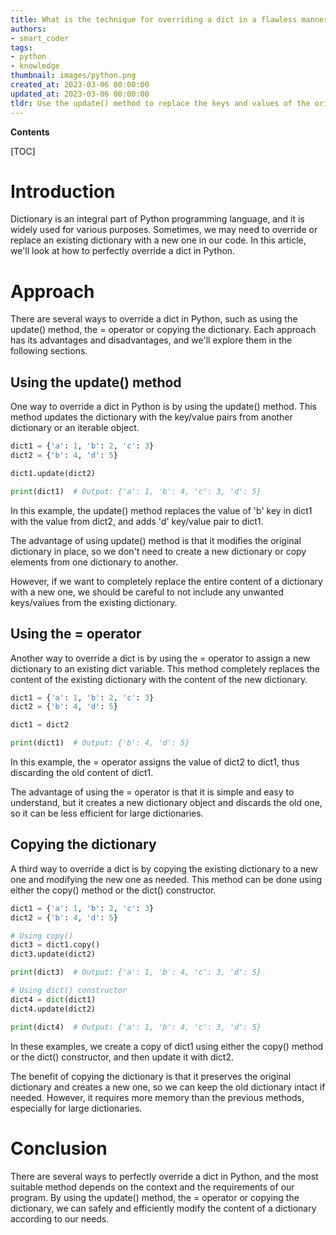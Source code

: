 ```yaml
---
title: What is the technique for overriding a dict in a flawless manner?
authors:
- smart_coder
tags:
- python
- knowledge
thumbnail: images/python.png
created_at: 2023-03-06 00:00:00
updated_at: 2023-03-06 00:00:00
tldr: Use the update() method to replace the keys and values of the original dict with those of the new dict.
---
```


**Contents**

[TOC]

# Introduction

Dictionary is an integral part of Python programming language, and it is widely used for various purposes. Sometimes, we may need to override or replace an existing dictionary with a new one in our code. In this article, we'll look at how to perfectly override a dict in Python.

# Approach

There are several ways to override a dict in Python, such as using the update() method, the = operator or copying the dictionary. Each approach has its advantages and disadvantages, and we'll explore them in the following sections.

## Using the update() method

One way to override a dict in Python is by using the update() method. This method updates the dictionary with the key/value pairs from another dictionary or an iterable object.

```python
dict1 = {'a': 1, 'b': 2, 'c': 3}
dict2 = {'b': 4, 'd': 5}

dict1.update(dict2)

print(dict1)  # Output: {'a': 1, 'b': 4, 'c': 3, 'd': 5}
```

In this example, the update() method replaces the value of 'b' key in dict1 with the value from dict2, and adds 'd' key/value pair to dict1.

The advantage of using update() method is that it modifies the original dictionary in place, so we don't need to create a new dictionary or copy elements from one dictionary to another.

However, if we want to completely replace the entire content of a dictionary with a new one, we should be careful to not include any unwanted keys/values from the existing dictionary.

## Using the = operator

Another way to override a dict is by using the = operator to assign a new dictionary to an existing dict variable. This method completely replaces the content of the existing dictionary with the content of the new dictionary.

```python
dict1 = {'a': 1, 'b': 2, 'c': 3}
dict2 = {'b': 4, 'd': 5}

dict1 = dict2

print(dict1)  # Output: {'b': 4, 'd': 5}
```

In this example, the = operator assigns the value of dict2 to dict1, thus discarding the old content of dict1.

The advantage of using the = operator is that it is simple and easy to understand, but it creates a new dictionary object and discards the old one, so it can be less efficient for large dictionaries.

## Copying the dictionary

A third way to override a dict is by copying the existing dictionary to a new one and modifying the new one as needed. This method can be done using either the copy() method or the dict() constructor.

```python
dict1 = {'a': 1, 'b': 2, 'c': 3}
dict2 = {'b': 4, 'd': 5}

# Using copy()
dict3 = dict1.copy()
dict3.update(dict2)

print(dict3)  # Output: {'a': 1, 'b': 4, 'c': 3, 'd': 5}

# Using dict() constructor
dict4 = dict(dict1)
dict4.update(dict2)

print(dict4)  # Output: {'a': 1, 'b': 4, 'c': 3, 'd': 5}
```

In these examples, we create a copy of dict1 using either the copy() method or the dict() constructor, and then update it with dict2.

The benefit of copying the dictionary is that it preserves the original dictionary and creates a new one, so we can keep the old dictionary intact if needed. However, it requires more memory than the previous methods, especially for large dictionaries.

# Conclusion

There are several ways to perfectly override a dict in Python, and the most suitable method depends on the context and the requirements of our program. By using the update() method, the = operator or copying the dictionary, we can safely and efficiently modify the content of a dictionary according to our needs.
